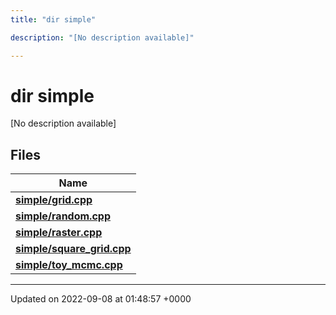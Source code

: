 ```yaml
---
title: "dir simple"

description: "[No description available]"

---
```


# dir simple

[No description available]

## Files

| Name           |
| -------------- |
| **[simple/grid.cpp](/documentation/code/files/grid_8cpp/#file-simple-grid-cpp)**  |
| **[simple/random.cpp](/documentation/code/files/random_8cpp/#file-simple-random-cpp)**  |
| **[simple/raster.cpp](/documentation/code/files/raster_8cpp/#file-simple-raster-cpp)**  |
| **[simple/square_grid.cpp](/documentation/code/files/square__grid_8cpp/#file-simple-square-grid-cpp)**  |
| **[simple/toy_mcmc.cpp](/documentation/code/files/toy__mcmc_8cpp/#file-simple-toy-mcmc-cpp)**  |






-------------------------------

Updated on 2022-09-08 at 01:48:57 +0000
